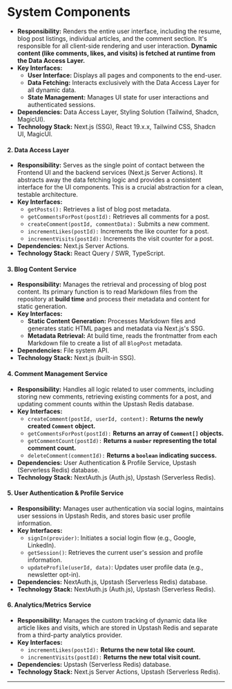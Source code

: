 # System Components

-   **Responsibility:** Renders the entire user interface, including the resume, blog post listings, individual articles, and the comment section. It's responsible for all client-side rendering and user interaction. **Dynamic content (like comments, likes, and visits) is fetched at runtime from the Data Access Layer.**
-   **Key Interfaces:**
    -   **User Interface:** Displays all pages and components to the end-user.
    -   **Data Fetching:** Interacts exclusively with the Data Access Layer for all dynamic data.
    -   **State Management:** Manages UI state for user interactions and authenticated sessions.
-   **Dependencies:** Data Access Layer, Styling Solution (Tailwind, Shadcn, MagicUI).
-   **Technology Stack:** Next.js (SSG), React 19.x.x, Tailwind CSS, Shadcn UI, MagicUI.

#### 2. Data Access Layer

-   **Responsibility:** Serves as the single point of contact between the Frontend UI and the backend services (Next.js Server Actions). It abstracts away the data fetching logic and provides a consistent interface for the UI components. This is a crucial abstraction for a clean, testable architecture.
-   **Key Interfaces:**
    -   `getPosts():` Retrieves a list of blog post metadata.
    -   `getCommentsForPost(postId):` Retrieves all comments for a post.
    -   `createComment(postId, commentData):` Submits a new comment.
    -   `incrementLikes(postId):` Increments the like counter for a post.
    -   `incrementVisits(postId):` Increments the visit counter for a post.
-   **Dependencies:** Next.js Server Actions.
-   **Technology Stack:** React Query / SWR, TypeScript.

#### 3. Blog Content Service

-   **Responsibility:** Manages the retrieval and processing of blog post content. Its primary function is to read Markdown files from the repository at **build time** and process their metadata and content for static generation.
-   **Key Interfaces:**
    -   **Static Content Generation:** Processes Markdown files and generates static HTML pages and metadata via Next.js's SSG.
    -   **Metadata Retrieval:** At build time, reads the frontmatter from each Markdown file to create a list of all `BlogPost` metadata.
-   **Dependencies:** File system API.
-   **Technology Stack:** Next.js (built-in SSG).

#### 4. Comment Management Service

-   **Responsibility:** Handles all logic related to user comments, including storing new comments, retrieving existing comments for a post, and updating comment counts within the Upstash Redis database.
-   **Key Interfaces:**
    -   `createComment(postId, userId, content):` **Returns the newly created `Comment` object.**
    -   `getCommentsForPost(postId):` **Returns an array of `Comment[]` objects.**
    -   `getCommentCount(postId):` **Returns a `number` representing the total comment count.**
    -   `deleteComment(commentId):` **Returns a `boolean` indicating success.**
-   **Dependencies:** User Authentication & Profile Service, Upstash (Serverless Redis) database.
-   **Technology Stack:** NextAuth.js (Auth.js), Upstash (Serverless Redis).

#### 5. User Authentication & Profile Service

-   **Responsibility:** Manages user authentication via social logins, maintains user sessions in Upstash Redis, and stores basic user profile information.
-   **Key Interfaces:**
    -   `signIn(provider)`: Initiates a social login flow (e.g., Google, LinkedIn).
    -   `getSession()`: Retrieves the current user's session and profile information.
    -   `updateProfile(userId, data)`: Updates user profile data (e.g., newsletter opt-in).
-   **Dependencies:** NextAuth.js, Upstash (Serverless Redis) database.
-   **Technology Stack:** NextAuth.js (Auth.js), Upstash (Serverless Redis).

#### 6. Analytics/Metrics Service

-   **Responsibility:** Manages the custom tracking of dynamic data like article likes and visits, which are stored in Upstash Redis and separate from a third-party analytics provider.
-   **Key Interfaces:**
    -   `incrementLikes(postId):` **Returns the new total like count.**
    -   `incrementVisits(postId):` **Returns the new total visit count.**
-   **Dependencies:** Upstash (Serverless Redis) database.
-   **Technology Stack:** Next.js Server Actions, Upstash (Serverless Redis).

---
